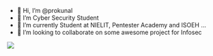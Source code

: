 - 👋 Hi, I’m @prokunal
- 👀 I’m Cyber Security Student
- 🌱 I’m currently Student at NIELIT, Pentester Academy and ISOEH ...
- 💞️ I’m looking to collaborate on some awesome project for Infosec

<img src="https://s6.gifyu.com/images/giphy7a00e0edffca1d6d.gif">
